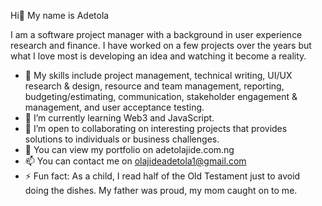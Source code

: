 Hi👋 My name is Adetola

I am a software project manager with a background in user experience research and finance. I have worked on a few projects over the years but what I love most is developing an idea and watching it become a reality.

- 🔭 My skills include project management, technical writing, UI/UX research & design, resource and team management, reporting, budgeting/estimating, communication, stakeholder engagement & management, and user acceptance testing. 
- 🌱 I’m currently learning Web3 and JavaScript.
- 👯 I’m open to collaborating on interesting projects that provides solutions to individuals or business challenges. 
- 🤔 You can view my portfolio on adetolajide.com.ng
- 📫 You can contact me on olajideadetola1@gmail.com
- ⚡ Fun fact: As a child, I read half of the Old Testament just to avoid doing the dishes. My father was proud, my mom caught on to me.


